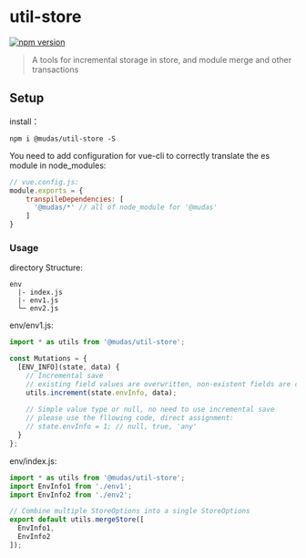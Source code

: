 # util-store
[![npm version](https://img.shields.io/npm/v/@mudas/util-store.svg)](https://www.npmjs.org/package/@mudas/util-store)
> A tools for incremental storage in store, and module merge and other transactions

## Setup
install：
```npm
npm i @mudas/util-store -S
```

You need to add configuration for vue-cli to correctly translate the es module in node_modules:
```js
// vue.config.js:
module.exports = {
    transpileDependencies: [
      '@mudas/*' // all of node_module for '@mudas'
    ]
}
```

### Usage	

directory Structure:
```text
env
  |- index.js
  |- env1.js
  └─ env2.js
```

env/env1.js:
```js
import * as utils from '@mudas/util-store';

const Mutations = {
  [ENV_INFO](state, data) {
    // Incremental save
    // existing field values are overwritten, non-existent fields are created
    utils.increment(state.envInfo, data);
    
    // Simple value type or null, no need to use incremental save
    // please use the fllowing code, direct assignment:
    // state.envInfo = 1; // null, true, 'any'
  }
};
```

env/index.js:
```js
import * as utils from '@mudas/util-store';
import EnvInfo1 from './env1';
import EnvInfo2 from './env2';

// Combine multiple StoreOptions into a single StoreOptions
export default utils.mergeStore([
  EnvInfo1, 
  EnvInfo2
]);
```

